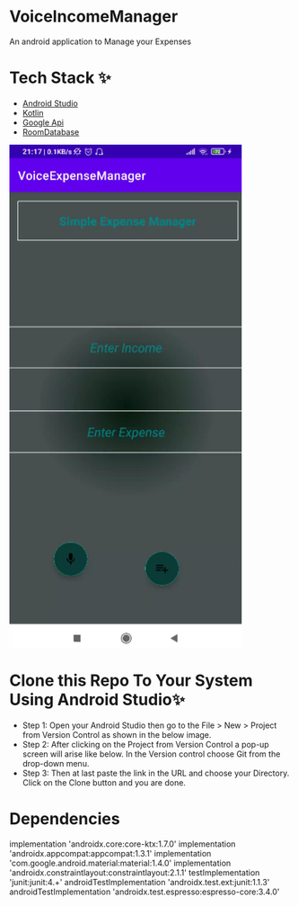 # VoiceIncomeManager
An android application to Manage your Expenses



# Tech Stack ✨

* [Android Studio](https://developer.android.com/studio)
* [Kotlin](https://kotlinlang.org/)
*  [Google Api](https://developers.google.com/apis-explorer)
*  [RoomDatabase](https://developer.android.com/reference/android/arch/persistence/room/RoomDatabase)


 <img src="https://raw.githubusercontent.com/umangsh28/VoiceIncomeManager/master/app/src/Screenshot%20(555).png">



# Clone this Repo To Your System Using Android Studio✨

* Step 1: Open your Android Studio then go to the File > New > Project from Version Control as shown in the below image.
* Step 2: After clicking on the Project from Version Control a pop-up screen will arise like below. In the Version control choose Git from the drop-down menu.
* Step 3: Then at last paste the link in the URL and choose your Directory. Click on the Clone button and you are done.

# Dependencies 
implementation 'androidx.core:core-ktx:1.7.0'
    implementation 'androidx.appcompat:appcompat:1.3.1'
    implementation 'com.google.android.material:material:1.4.0'
    implementation 'androidx.constraintlayout:constraintlayout:2.1.1'
    testImplementation 'junit:junit:4.+'
    androidTestImplementation 'androidx.test.ext:junit:1.1.3'
    androidTestImplementation 'androidx.test.espresso:espresso-core:3.4.0'

